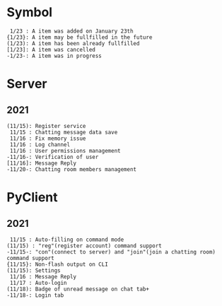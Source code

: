 # Symbol
     1/23 : A item was added on January 23th
    {1/23}: A item may be fullfilled in the future
    (1/23): A item has been already fullfilled
    [1/23]: A item was cancelled
    -1/23-: A item was in progress

# Server
## 2021
    (11/15): Register service
     11/15 : Chatting message data save
     11/16 : Fix memory issue
     11/16 : Log channel
     11/16 : User permissions management
    -11/16-: Verification of user
    [11/16]: Message Reply
    -11/20-: Chatting room members management

# PyClient
## 2021
     11/15 : Auto-filling on command mode
    (11/15) : "reg"(register account) command support
    -11/15-: "con"(connect to server) and "join"(join a chatting room) command support
    {11/15}: Non-flash output on CLI
    (11/15): Settings
     11/16 : Message Reply
     11/17 : Auto-login
    (11/18): Badge of unread message on chat tab+
    -11/18-: Login tab